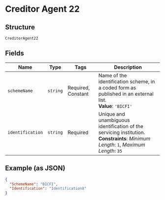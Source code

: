 
# Creditor Agent 22

## Structure

`CreditorAgent22`

## Fields

| Name | Type | Tags | Description |
|  --- | --- | --- | --- |
| `schemeName` | `string` | Required, Constant | Name of the identification scheme, in a coded form as published in an external list.<br>**Value**: `'BICFI'` |
| `identification` | `string` | Required | Unique and unambiguous identification of the servicing institution.<br>**Constraints**: *Minimum Length*: `1`, *Maximum Length*: `35` |

## Example (as JSON)

```json
{
  "SchemeName": "BICFI",
  "Identification": "Identification8"
}
```

